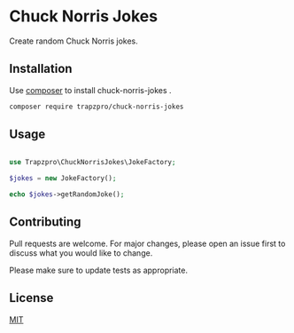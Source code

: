 # Chuck Norris Jokes

Create random Chuck Norris jokes.

## Installation

Use [composer](https://getcomposer.org/) to install chuck-norris-jokes .

```bash
composer require trapzpro/chuck-norris-jokes 
```

## Usage

```php

use Trapzpro\ChuckNorrisJokes\JokeFactory;

$jokes = new JokeFactory();

echo $jokes->getRandomJoke();

```

## Contributing
Pull requests are welcome. For major changes, please open an issue first to discuss what you would like to change.

Please make sure to update tests as appropriate.

## License
[MIT](./LICENSE.md)
